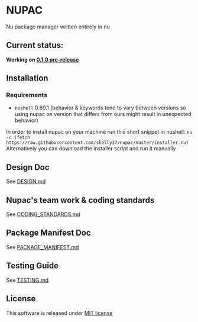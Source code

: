 # NUPAC
Nu package manager written entirely in nu

## Current status:
**Working on [0.1.0 pre-release](https://github.com/skelly37/nupac/milestone/1)**

## Installation
### Requirements
- `nushell` 0.69.1 (behavior & keywords tend to vary between versions so using nupac on version that differs from ours might result in unexpected behavior)

In order to install nupac on your machine run this short snippet in nushell: `nu -c (fetch https://raw.githubusercontent.com/skelly37/nupac/master/installer.nu)`
Alternatively you can download the installer script and run it manually

## Design Doc
See [DESIGN.md](docs/DESIGN.md)

## Nupac's team work & coding standards
See [CODING_STANDARDS.md](docs/CODING_STANDARDS.md)

## Package Manifest Doc
See [PACKAGE_MANIFEST.md](docs/PACKAGE_METADATA.md)

## Testing Guide
See [TESTING.md](testing/TESTING.md)

## License
This software is released under [MIT license](LICENSE)
